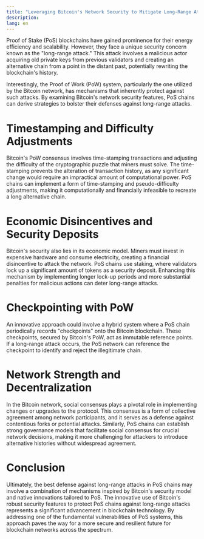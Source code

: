 ```yaml
---
title: "Leveraging Bitcoin's Network Security to Mitigate Long-Range Attacks in Proof of Stake Chains"
description: 
lang: en
---
```



Proof of Stake (PoS) blockchains have gained prominence for their energy efficiency and scalability. However, they face a unique security concern known as the "long-range attack." This attack involves a malicious actor acquiring old private keys from previous validators and creating an alternative chain from a point in the distant past, potentially rewriting the blockchain's history.

Interestingly, the Proof of Work (PoW) system, particularly the one utilized by the Bitcoin network, has mechanisms that inherently protect against such attacks. By examining Bitcoin's network security features, PoS chains can derive strategies to bolster their defenses against long-range attacks.


# **Timestamping and Difficulty Adjustments**

Bitcoin's PoW consensus involves time-stamping transactions and adjusting the difficulty of the cryptographic puzzle that miners must solve. The time-stamping prevents the alteration of transaction history, as any significant change would require an impractical amount of computational power. PoS chains can implement a form of time-stamping and pseudo-difficulty adjustments, making it computationally and financially infeasible to recreate a long alternative chain.


# **Economic Disincentives and Security Deposits**

Bitcoin's security also lies in its economic model. Miners must invest in expensive hardware and consume electricity, creating a financial disincentive to attack the network. PoS chains use staking, where validators lock up a significant amount of tokens as a security deposit. Enhancing this mechanism by implementing longer lock-up periods and more substantial penalties for malicious actions can deter long-range attacks.


# **Checkpointing with PoW**

An innovative approach could involve a hybrid system where a PoS chain periodically records "checkpoints" onto the Bitcoin blockchain. These checkpoints, secured by Bitcoin's PoW, act as immutable reference points. If a long-range attack occurs, the PoS network can reference the checkpoint to identify and reject the illegitimate chain.


# **Network Strength and Decentralization**

In the Bitcoin network, social consensus plays a pivotal role in implementing changes or upgrades to the protocol. This consensus is a form of collective agreement among network participants, and it serves as a defense against contentious forks or potential attacks. Similarly, PoS chains can establish strong governance models that facilitate social consensus for crucial network decisions, making it more challenging for attackers to introduce alternative histories without widespread agreement.


# **Conclusion**

Ultimately, the best defense against long-range attacks in PoS chains may involve a combination of mechanisms inspired by Bitcoin's security model and native innovations tailored to PoS. The innovative use of Bitcoin's robust security features to protect PoS chains against long-range attacks represents a significant advancement in blockchain technology. By addressing one of the fundamental vulnerabilities of PoS systems, this approach paves the way for a more secure and resilient future for blockchain networks across the spectrum.
